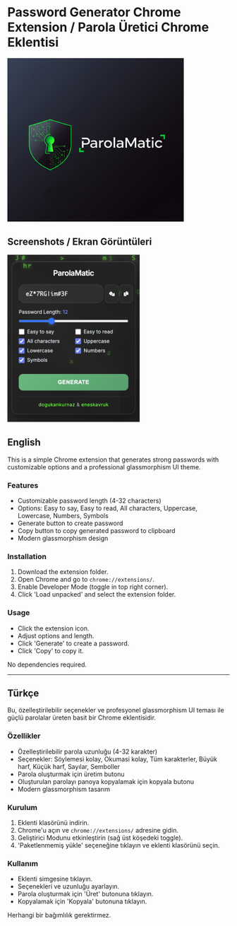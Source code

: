 # Password Generator Chrome Extension / Parola Üretici Chrome Eklentisi

<img src="parolamaticafis.png" alt="Parolmatic Poster" width="400">

## Screenshots / Ekran Görüntüleri

<img src="ekrangoruntusu.png" alt="Screenshot" width="300">

## English

This is a simple Chrome extension that generates strong passwords with customizable options and a professional glassmorphism UI theme.

### Features
- Customizable password length (4-32 characters)
- Options: Easy to say, Easy to read, All characters, Uppercase, Lowercase, Numbers, Symbols
- Generate button to create password
- Copy button to copy generated password to clipboard
- Modern glassmorphism design

### Installation
1. Download the extension folder.
2. Open Chrome and go to `chrome://extensions/`.
3. Enable Developer Mode (toggle in top right corner).
4. Click 'Load unpacked' and select the extension folder.

### Usage
- Click the extension icon.
- Adjust options and length.
- Click 'Generate' to create a password.
- Click 'Copy' to copy it.

No dependencies required.

---

## Türkçe

Bu, özelleştirilebilir seçenekler ve profesyonel glassmorphism UI teması ile güçlü parolalar üreten basit bir Chrome eklentisidir.

### Özellikler
- Özelleştirilebilir parola uzunluğu (4-32 karakter)
- Seçenekler: Söylemesi kolay, Okumasi kolay, Tüm karakterler, Büyük harf, Küçük harf, Sayılar, Semboller
- Parola oluşturmak için üretim butonu
- Oluşturulan parolayı panoya kopyalamak için kopyala butonu
- Modern glassmorphism tasarım

### Kurulum
1. Eklenti klasörünü indirin.
2. Chrome'u açın ve `chrome://extensions/` adresine gidin.
3. Geliştirici Modunu etkinleştirin (sağ üst köşedeki toggle).
4. 'Paketlenmemiş yükle' seçeneğine tıklayın ve eklenti klasörünü seçin.

### Kullanım
- Eklenti simgesine tıklayın.
- Seçenekleri ve uzunluğu ayarlayın.
- Parola oluşturmak için 'Üret' butonuna tıklayın.
- Kopyalamak için 'Kopyala' butonuna tıklayın.

Herhangi bir bağımlılık gerektirmez.
